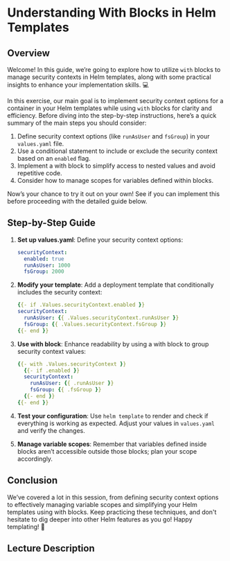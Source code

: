 # Understanding With Blocks in Helm Templates

## Overview

Welcome! In this guide, we’re going to explore how to utilize `with` blocks to manage security contexts in Helm templates, along with some practical insights to enhance your implementation skills. 💻

In this exercise, our main goal is to implement security context options for a container in your Helm templates while using `with` blocks for clarity and efficiency. Before diving into the step-by-step instructions, here’s a quick summary of the main steps you should consider:

1. Define security context options (like `runAsUser` and `fsGroup`) in your `values.yaml` file.
2. Use a conditional statement to include or exclude the security context based on an `enabled` flag.
3. Implement a with block to simplify access to nested values and avoid repetitive code.
4. Consider how to manage scopes for variables defined within blocks.

Now’s your chance to try it out on your own! See if you can implement this before proceeding with the detailed guide below.

## Step-by-Step Guide

1. **Set up values.yaml**: Define your security context options:

   ```yaml
   securityContext:
     enabled: true
     runAsUser: 1000
     fsGroup: 2000
   ```

2. **Modify your template**: Add a deployment template that conditionally includes the security context:

   ```yaml
   {{- if .Values.securityContext.enabled }}
   securityContext:
     runAsUser: {{ .Values.securityContext.runAsUser }}
     fsGroup: {{ .Values.securityContext.fsGroup }}
   {{- end }}
   ```

3. **Use with block**: Enhance readability by using a with block to group security context values:

   ```yaml
   {{- with .Values.securityContext }}
     {{- if .enabled }}
     securityContext:
       runAsUser: {{ .runAsUser }}
       fsGroup: {{ .fsGroup }}
     {{- end }}
   {{- end }}
   ```

4. **Test your configuration**: Use `helm template` to render and check if everything is working as expected. Adjust your values in `values.yaml` and verify the changes.

5. **Manage variable scopes**: Remember that variables defined inside blocks aren’t accessible outside those blocks; plan your scope accordingly.

## Conclusion

We’ve covered a lot in this session, from defining security context options to effectively managing variable scopes and simplifying your Helm templates using with blocks. Keep practicing these techniques, and don't hesitate to dig deeper into other Helm features as you go! Happy templating! 🎉

## Lecture Description
